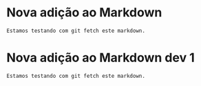 #   Nova adição ao Markdown

    Estamos testando com git fetch este markdown.

#   Nova adição ao Markdown dev 1

    Estamos testando com git fetch este markdown.